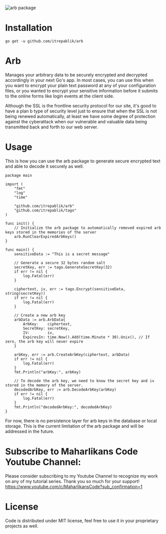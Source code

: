 ![arb package](https://user-images.githubusercontent.com/58651329/147187623-8e0ede54-8188-491c-9757-a4742907b0dc.png)

# Installation
```
go get -u github.com/itrepablik/arb
```

# Arb
Manages your arbitrary data to be securely encrypted and decrypted accordingly in your next Go's app. In most cases, you can use this when you want to encrypt your plain text password at any of your configuration files, or you wanted to encrypt your sensitive information before it submits to the online forms like login events at the client side.

Although the SSL is the frontline security protocol for our site, it's good to have a plan b type of security level just to ensure that when the SSL is not being renewed automatically, at least we have some degree of protection against the cyberattack when our vulnerable and valuable data being transmitted back and forth to our web server.

# Usage
This is how you can use the arb package to generate secure encrypted text and able to decode it securely as well.
```
package main

import (
	"fmt"
	"log"
	"time"

	"github.com/itrepablik/arb"
	"github.com/itrepablik/tago"
)

func init() {
	// Initialize the arb package to automatically removed expired arb keys stored in the memories of the server
	arb.RunClearExpiredArbKeys()
}

func main() {
	sensitiveData := "This is a secret message"

	// Generate a secure 32 bytes random salt
	secretKey, err := tago.GenerateSecretKey(32)
	if err != nil {
		log.Fatal(err)
	}

	ciphertext, iv, err := tago.Encrypt(sensitiveData, string(secretKey))
	if err != nil {
		log.Fatal(err)
	}

	// Create a new arb key
	arbData := arb.ArbData{
		ArbKey:    ciphertext,
		SecretKey: secretKey,
		IV:        iv,
		ExpiresIn: time.Now().Add(time.Minute * 30).Unix(), // If zero, the arb key will never expire
	}

	arbKey, err := arb.CreateArbKey(ciphertext, arbData)
	if err != nil {
		log.Fatal(err)
	}
	fmt.Println("arbKey:", arbKey)

	// To decode the arb key, we need to know the secret key and iv stored in the memory of the server.
	decodedArbKey, err := arb.DecodeArbKey(arbKey)
	if err != nil {
		log.Fatal(err)
	}
	fmt.Println("decodedArbKey:", decodedArbKey)
}
```

For now, there is no persistence layer for arb keys in the database or local storage.
This is the current limitation of the arb package and will be addressed in the future.

# Subscribe to Maharlikans Code Youtube Channel:
Please consider subscribing to my Youtube Channel to recognize my work on any of my tutorial series. Thank you so much for your support!
https://www.youtube.com/c/MaharlikansCode?sub_confirmation=1

# License
Code is distributed under MIT license, feel free to use it in your proprietary projects as well.
